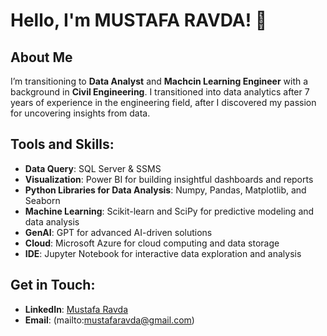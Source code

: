 # Hello, I'm MUSTAFA RAVDA! 👋

## About Me
I’m transitioning to **Data Analyst** and **Machcin Learning Engineer** with a background in **Civil Engineering**. I transitioned into data analytics after 7 years of experience in the engineering field, after I discovered my passion for uncovering insights from data. 

## Tools and Skills:
- **Data Query**: SQL Server & SSMS
- **Visualization**: Power BI for building insightful dashboards and reports
- **Python Libraries for Data Analysis**: Numpy, Pandas, Matplotlib, and Seaborn
- **Machine Learning**: Scikit-learn and SciPy for predictive modeling and data analysis
- **GenAI**: GPT for advanced AI-driven solutions
- **Cloud**: Microsoft Azure for cloud computing and data storage
- **IDE**: Jupyter Notebook for interactive data exploration and analysis

## Get in Touch:
- **LinkedIn**: [Mustafa Ravda](https://www.linkedin.com/in/mustafa-ravda-b84169ba/)
- **Email**: (mailto:mustafaravda@gmail.com)
